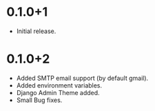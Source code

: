 # 0.1.0+1

- Initial release.

# 0.1.0+2

- Added SMTP email support (by default gmail).
- Added environment variables.
- Django Admin Theme added.
- Small Bug fixes.
